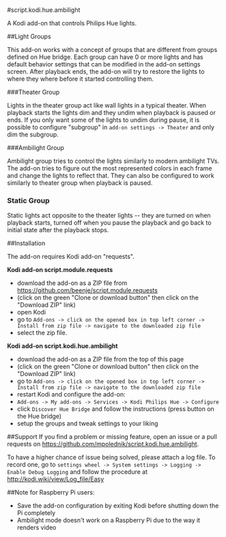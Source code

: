 #script.kodi.hue.ambilight

A Kodi add-on that controls Philips Hue lights. 

##Light Groups

This add-on works with a concept of groups that are different from groups defined on Hue bridge. Each group can have 0 or more lights and has default behavior settings that can be modified in the add-on settings screen. After playback ends, the add-on will try to restore the lights to where they where before it started controlling them.

###Theater Group

Lights in the theater group act like wall lights in a typical theater. When playback starts the lights dim and they undim when playback is paused or ends. If you only want some of the lights to undim during pause, it is possible to configure "subgroup" in `add-on settings -> Theater` and only dim the subgroup.

###Ambilight Group

Ambilight group tries to control the lights similarly to modern ambilight TVs. The add-on tries to figure out the most represented colors in each frame and change the lights to reflect that. They can also be configured to work similarly to theater group when playback is paused.

### Static Group

Static lights act opposite to the theater lights -- they are turned on when playback starts, turned off when you pause the playback and go back to initial state after the playback stops.

##Installation

The add-on requires Kodi add-on "requests".

**Kodi add-on script.module.requests**

 - download the add-on as a ZIP file from https://github.com/beenje/script.module.requests
  - (click on the green "Clone or download button" then click on the "Download ZIP" link)
 - open Kodi
 - go to `Add-ons -> click on the opened box in top left corner -> Install from zip file -> navigate to the downloaded zip file`
 - select the zip file.

**Kodi add-on script.kodi.hue.ambilight**

 - download the add-on as a ZIP file from the top of this page
  - (click on the green "Clone or download button" then click on the "Download ZIP" link)
 - go to `Add-ons -> click on the opened box in top left corner -> Install from zip file -> navigate to the downloaded zip file`
 -  restart Kodi and configure the add-on:
   - `Add-ons -> My add-ons -> Services -> Kodi Philips Hue -> Configure`
   - click `Discover Hue Bridge` and follow the instructions (press button on the Hue bridge)
   - setup the groups and tweak settings to your liking

##Support
If you find a problem or missing feature, open an issue or a pull requests on https://github.com/mpolednik/script.kodi.hue.ambilight.

To have a higher chance of issue being solved, please attach a log file. To record one, go to `settings wheel -> System settings -> Logging -> Enable Debug Logging` and follow the procedure at http://kodi.wiki/view/Log_file/Easy

##Note for Raspberry Pi users:
 - Save the add-on configuration by exiting Kodi before shutting down the Pi completely
 - Ambilight mode doesn't work on a Raspberry Pi due to the way it renders video
